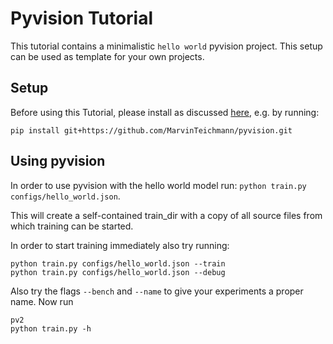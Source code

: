 Pyvision Tutorial
==================

This tutorial contains a minimalistic `hello world` pyvision project. This setup can be used as template for your own projects.

Setup
------

Before using this Tutorial, please install as discussed [here](../README.md), e.g. by running: 

`
pip install git+https://github.com/MarvinTeichmann/pyvision.git
`


Using pyvision
---------------

In order to use pyvision with the hello world model run: `python train.py configs/hello_world.json`. 

This will create a self-contained train_dir with a copy of all source files from which training can be started. 


In order to start training immediately also try running:

```
python train.py configs/hello_world.json --train
python train.py configs/hello_world.json --debug
```

Also try the flags `--bench` and `--name` to give your experiments a proper name. Now run

```
pv2
python train.py -h
```

